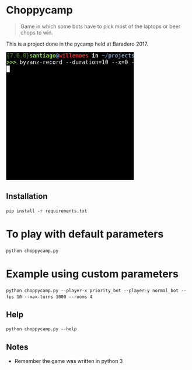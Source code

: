# Choppycamp

> Game in which some bots have to pick most of the laptops or beer chops to win.

This is a project done in the pycamp held at Baradero 2017.

![Game example](./game_example.gif)

## Installation
`pip install -r requirements.txt`

# To play with default parameters
`python choppycamp.py`

# Example using custom parameters
`python choppycamp.py --player-x priority_bot --player-y normal_bot --fps 10 --max-turns 1000 --rooms 4`


## Help
`python choppycamp.py --help`


## Notes

* Remember the game was written in python 3